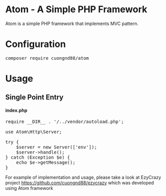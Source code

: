 # Atom - A Simple PHP Framework

Atom is a simple PHP framework that implements MVC pattern.

# Configuration
<pre>
composer require cuongnd88/atom
</pre>
# Usage
## Single Point Entry
#### index.php
<pre>
require __DIR__ . '/../vendor/autoload.php';

use Atom\Http\Server;

try {
    $server = new Server(['env']);
    $server->handle();
} catch (Exception $e) {
    echo $e->getMessage();
}
</pre>

For example of implementation and usage, please take a look at EzyCrazy project https://github.com/cuongnd88/ezycrazy which was developed using Atom framework

